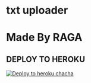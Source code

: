 # txt uploader

# Made By RAGA


## DEPLOY TO HEROKU


[![Deploy to heroku chacha](https://www.herokucdn.com/deploy/button.svg)](https://dashboard.heroku.com/new?template=https://github.com/ragaunited34/tiger-txt-ADVANCED)

